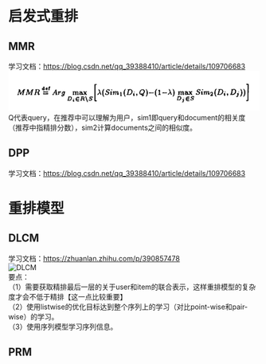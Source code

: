 
# 启发式重排
## MMR
学习文档：https://blog.csdn.net/qq_39388410/article/details/109706683  
![MMR](https://github.com/nonoyeyouran/MachineLearning/blob/main/applications/recommendation/pictures/MMR.png "MMR")  
Q代表query，在推荐中可以理解为用户，sim1即query和document的相关度（推荐中指精排分数），sim2计算documents之间的相似度。
## DPP
学习文档：https://blog.csdn.net/qq_39388410/article/details/109706683

# 重排模型
## DLCM
学习文档：https://zhuanlan.zhihu.com/p/390857478  
![DLCM](https://github.com/nonoyeyouran/MachineLearning/blob/main/applications/recommendation/pictures/DLCM.png "DLCM")  
要点：  
（1）需要获取精排最后一层的关于user和item的联合表示，这样重排模型的复杂度才会不低于精排【这一点比较重要】  
（2）使用listwise的优化目标达到整个序列上的学习（对比point-wise和pair-wise）的学习。  
（3）使用序列模型学习序列信息。  
## PRM
